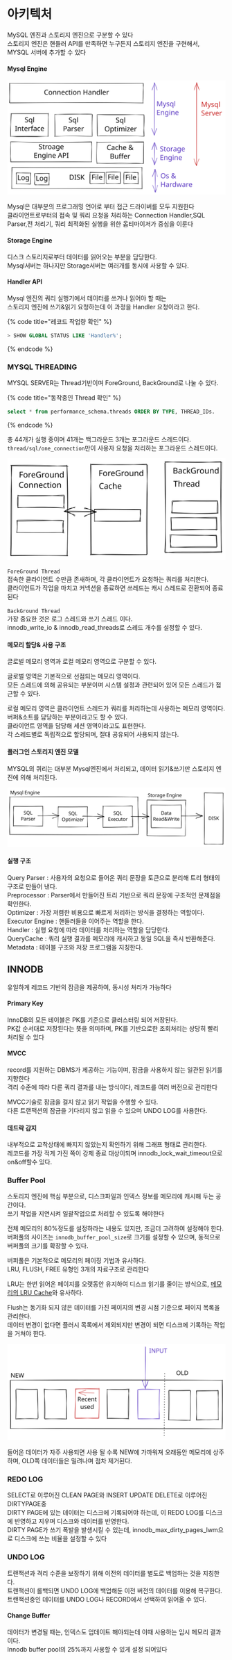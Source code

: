 # 아키텍처

MySQL 엔진과 스토리지 엔진으로 구분할 수 있다\
스토리지 엔진은 핸들러 API를 만족하면 누구든지 스토리지 엔진을 구현해서,\
MYSQL 서버에 추가할 수 있다

#### Mysql Engine

<img src="../../.gitbook/assets/file.drawing (1) (4).svg" alt="" class="gitbook-drawing">

Mysql은 대부분의 프로그래밍 언어로 부터 접근 드라이버를 모두 지원한다\
클라이언트로부터의 접속 및 쿼리 요청을 처리하는 Connection Handler,SQL Parser,전 처리기, 쿼리 최적화된 실행을 위한 옵티마이저가 중심을 이룬다

#### Storage Engine

디스크 스토리지로부터 데이터를 읽어오는 부분을 담당한다.\
Mysql서버는 하나지만 Storage서버는 여러개를 동시에 사용할 수 있다.

#### Handler API

Mysql 엔진의 쿼리 실행기에서 데이터를 쓰거나 읽어야 할 때는\
스토리지 엔진에 쓰기&읽기 요청하는데 이 과정을 Handler 요청이라고 한다.

{% code title="레코드 작업량 확인" %}
```sql
> SHOW GLOBAL STATUS LIKE 'Handler%';
```
{% endcode %}

### MYSQL THREADING

MYSQL SERVER는 Thread기반이며 ForeGround, BackGround로 나눌 수 있다.

{% code title="동작중인 Thread 확인" %}
```sql
select * from performance_schema.threads ORDER BY TYPE, THREAD_IDs.
```
{% endcode %}

총 44개가 실행 중이며 41개는 백그라운드 3개는 포그라운드 스레드이다.\
`thread/sql/one_connection`만이 사용자 요청을 처리하는 포그라운드 스레드이다.

<img src="../../.gitbook/assets/file.drawing.svg" alt="" class="gitbook-drawing">

`ForeGround Thread`\
접속한 클라이언트 수만큼 존새하며, 각 클라이언트가 요청하는 쿼리를 처리한다.\
클라이언트가 작업을 마치고 커넥션을 종료하면 쓰레드는 캐시 스레드로 전환되어 종료된다

`BackGround Thread`\
가장 중요한 것은 로그 스레드와 쓰기 스레드 이다. \
innodb\_write\_io & innodb\_read\_threads로 스레드 개수를 설정할 수 있다.

#### 메모리 할당& 사용 구조

글로벌 메모리 영역과 로컬 메모리 영역으로 구분할 수 있다.

글로벌 영역은 기본적으로 선점되는 메모리 영역이다.\
모든 스레드에 의해 공유되는 부분이며 시스템 설정과 관련되어 있어 모든 스레드가 접근할 수 있다.

로컬 메모리 영역은 클라이언트 스레드가 쿼리를 처리하는데 사용하는 메모리 영역이다.\
버퍼&소트를 담당하는 부분이라고도 할 수 있다.\
클라이언트 영역을 담당해 세션 영역이라고도 표현한다. \
각 스레드별로 독립적으로 할당되며, 절대 공유되어 사용되지 않는다.

#### 플러그인 스토리지 엔진 모델

MYSQL의 쿼리는 대부분 Mysql엔진에서 처리되고, 데이터 읽기&쓰기만 스토리지 엔진에 의해 처리된다.

<img src="../../.gitbook/assets/file.drawing (1).svg" alt=" " class="gitbook-drawing">

#### 실행 구조

Query Parser : 사용자의 요청으로 들어온 쿼리 문장을 토큰으로 분리해 트리 형태의 구조로 만들어 낸다.\
Preprocessor : Parser에서 만들어진 트리 기반으로 쿼리 문장에 구조적인 문제점을 확인한다.\
Optimizer : 가장 저렴한 비용으로 빠르게 처리하는 방식을 결정하는 역할이다.\
Executor Engine : 핸들러들을 이어주는 역할을 한다.\
Handler :  실행 요청에 따라 데이터를 처리하는 역할을 담당한다.\
QueryCache :  쿼리 실행 결과를 메모리에 캐시하고 동일 SQL을 즉시 반환해준다.\
Metadata : 테이블 구조와 저장 프로그램을 지칭한다.

## INNODB

유일하게 레코드 기반의 잠금을 제공하여, 동시성 처리가 가능하다

#### Primary Key

InnoDB의 모든 테이블은 PK를 기준으로 클러스터링 되어 저장된다.\
PK값 순서대로 저장된다는 뜻을 의미하며, PK를 기반으로한 조회처리는 상당히 빨리 처리될 수 있다

#### MVCC

record를 지원하는 DBMS가 제공하는 기능이며, 잠금을 사용하지 않는 일관된 읽기를 지향한다\
격리 수준에 따라 다른 쿼리 결과를 내는 방식이다, 레코드를 여러 버전으로 관리한다

MVCC기술로 잠금을 걸지 않고 읽기 작업을 수행할 수 있다.\
다른 트랜잭션의 잠금을 기다리지 않고 읽을 수 있으며 UNDO LOG를 사용한다.

#### 데드락 감지

내부적으로 교착상태에 빠지지 않았는지 확인하기 위해 그래프 형태로 관리한다.\
레코드를 가장 적게 가진 쪽이 강제 종료 대상이되며 innodb\_lock\_wait\_timeout으로 on\&off할수 있다.

### Buffer Pool

스토리지 엔진에 핵심 부분으로, 디스크파일과 인덱스 정보를 메모리에 캐시해 두는 공간이다.\
쓰기 작업을 지연시켜 일괄작업으로 처리할 수 있도록 해야한다

전체 메모리의 80%정도를 설정하라는 내용도 있지만, 조금더 고려하여 설정해야 한다.\
버퍼풀의 사이즈는 `innodb_buffer_pool_size`로 크기를 설정할 수 있으며, 동적으로 버퍼풀의 크기를 확장할 수 있다.

버퍼풀은 기본적으로 메모리의 페이징 기법과 유사하다.\
LRU, FLUSH, FREE 유형인 3개의 자료구조로 관리한다

LRU는 한번 읽어온 페이지를 오랫동안 유지하여 디스크 읽기를 줄이는 방식으로, [메모리의 LRU Cache](../undefined/undefined-7.md)와 유사하다.

Flush는 동기화 되지 않은 데이터를 가진 페이지의 변경 시점 기준으로 페이지 목록을 관리한다.\
데이터 변경이 없다면 플러시 목록에서 제외되지만 변경이 되면 디스크에 기록하는 작업을 거쳐야 한다.

<img src="../../.gitbook/assets/file.drawing (9).svg" alt="" class="gitbook-drawing">

들어온 데이터가 자주 사용되면 사용 될 수록 NEW에 가까워져 오래동안 메모리에 상주하며, OLD쪽 데이터들은 밀려나며 점차 제거된다.

### REDO LOG

SELECT로 이루어진 CLEAN PAGE와 INSERT UPDATE DELETE로 이루어진 DIRTYPAGE중\
DIRTY PAGE에 있는 데이터는 디스크에 기록되어야 하는데, 이 REDO LOG를 디스크에 반영하고 지우며 디스크와 데이터를 반영한다.\
DIRTY PAGE가 쓰기 폭발을 발생시킬 수 있는데, innodb\_max\_dirty\_pages\_lwm으로 디스크에 쓰는 비율을 설정할 수 있다

### UNDO LOG

트랜잭션과 격리 수준을 보장하기 위해 이전의 데이터를 별도로 백업하는 것을 지칭한다.\
트랜잭션이 롤백되면 UNDO LOG에 백업해둔 이전 버전의 데이터를 이용해 복구한다.\
트랜잭션중인 데이터를 UNDO LOG나 RECORD에서 선택하여 읽어올 수 있다.

#### Change Buffer

데이터가 변경될 때는, 인덱스도 업데이트 해야되는데 이때 사용하는 임시 메모리 결과이다.\
Innodb buffer pool의 25%까지 사용할 수 있게 설정 되어있다
